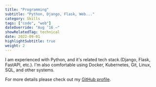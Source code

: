 ```yaml
---
title: "Programming"
subtitle: "Python, Django, Flask, Web..."
category: Skills
tags: ["code", "web"]
dateOverride: "Aug ’16 –"
showRelatedTag: technical
date: 2022-09-01
highlightSubtitle: true
weight: 2
---
```


I am experienced with Python, and it's related tech stack.(Django, Flask, FastAPI, etc.).
I'm also comfortable using Docker, Kubernetes, Git, Linux, SQL, and other systems.

For more details please check out my [GitHub profile](https://github.com/sumit4613/).
